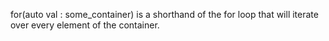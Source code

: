 for(auto val : some_container) is a shorthand of the for loop that will iterate over every element of the container.